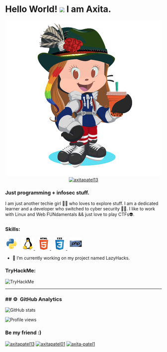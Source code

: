 # Hello World! <img src="https://raw.githubusercontent.com/syedareehaquasar/syedareehaquasar/master/gifs/Hi.gif" width="30px"> I am Axita.


<p align="center">
<img src="https://raw.githubusercontent.com/AxitaPatel2341/AxitaPatel2341/main/images/octocat.png" /> <a href="https://twitter.com/axitapatel13" target="blank"><img src="https://img.shields.io/twitter/follow/axitapatel13?logo=twitter&style=for-the-badge" alt="axitapatel13" /></a> </p>

### Just programming + infosec stuff.
  I am just another techie girl 👩‍💻 who loves to explore stuff. I am a dedicated learner and a developer who switched to cyber security 🕵️‍♀️. I like to work with Linux and Web FUNdamentals && just love to play CTFs👽. 

<h3> Skills: </h3> 
<!-- Python 🐉 / Linux 🐧️ / Networking 👩‍💻 / VAPT 🕸️ --> 

<a href="https://www.python.org" target="_blank" rel="noreferrer"> <img src="https://raw.githubusercontent.com/devicons/devicon/master/icons/python/python-original.svg" alt="python" width="40" height="40"/></a> &nbsp; <a href="https://www.linux.org/" target="_blank" rel="noreferrer"> <img src="https://raw.githubusercontent.com/devicons/devicon/master/icons/linux/linux-original.svg" alt="linux" width="40" height="40"/> </a> &nbsp; <a href="https://www.php.net" target="_blank" rel="noreferrer"> </a> <a href="https://www.w3.org/html/" target="_blank" rel="noreferrer"> <img src="https://raw.githubusercontent.com/devicons/devicon/master/icons/html5/html5-original-wordmark.svg" alt="html5" width="40" height="40"/> </a> &nbsp; <a href="https://www.w3schools.com/css/" target="_blank" rel="noreferrer"> <img src="https://raw.githubusercontent.com/devicons/devicon/master/icons/css3/css3-original-wordmark.svg" alt="css3" width="40" height="40"/> </a> &nbsp; <a> <img src="https://raw.githubusercontent.com/devicons/devicon/master/icons/php/php-original.svg" alt="php" width="40" height="40"/> </a>


- 🔭 I’m currently working on my project named LazyHacks. 

<h3 align="left"> TryHackMe: </h3> 
<img src="https://tryhackme-badges.s3.amazonaws.com/cyb3rgir1.png" alt="TryHackMe">

<hr/>

<h3> ## ⚙️ &nbsp;GitHub Analytics </h3>

![GitHub stats](https://github-readme-stats.vercel.app/api?username=AxitaPatel2341&show_icons=true&theme=dark)  

![Profile views](https://gpvc.arturio.dev/AxitaPatel2341)  



<h3 align="left">Be my friend :) </h3>
<p align="left">
<a href="https://twitter.com/axitapatel13" target="blank"><img align="center" src="https://raw.githubusercontent.com/rahuldkjain/github-profile-readme-generator/master/src/images/icons/Social/twitter.svg" alt="axitapatel13" height="30" width="40" /></a>
<a href="https://instagram.com/axitapatel01" target="blank"><img align="center" src="https://raw.githubusercontent.com/rahuldkjain/github-profile-readme-generator/master/src/images/icons/Social/instagram.svg" alt="axitapatel01" height="30" width="40" /></a>
<a href="https://linkedin.com/in/axita-patel1" target="blank"><img align="center" src="https://raw.githubusercontent.com/rahuldkjain/github-profile-readme-generator/master/src/images/icons/Social/linked-in-alt.svg" alt="axita-patel1" height="30" width="40" /></a>
</p>
<!--
**AxitaPatel2341/AxitaPatel2341** is a ✨ _special_ ✨ repository because its `README.md` (this file) appears on your GitHub profile.

Here are some ideas to get you started:

- 🔭 I’m currently working on ...
- 🌱 I’m currently learning ...
- 👯 I’m looking to collaborate on ...
- 🤔 I’m looking for help with ...
- 💬 Ask me about ...
- 📫 How to reach me: ...
- 😄 Pronouns: ...
- ⚡ Fun fact: ...
-->
